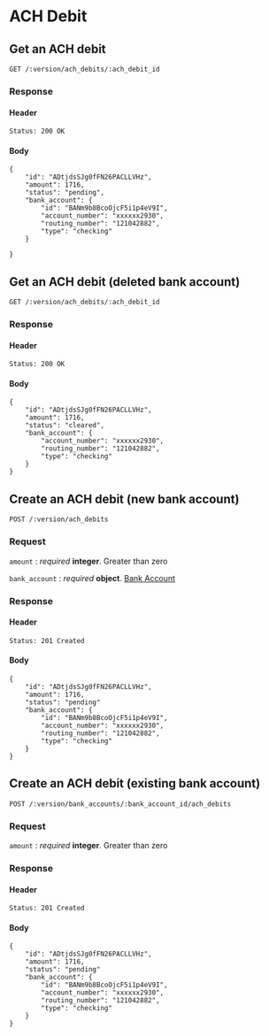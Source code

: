 # ACH Debit

## Get an ACH debit

    GET /:version/ach_debits/:ach_debit_id

### Response

#### Header

    Status: 200 OK

#### Body

    {
        "id": "ADtjdsSJg0fFN26PACLLVHz",
        "amount": 1716,
        "status": "pending",
        "bank_account": {
            "id": "BANm9b8BcoOjcF5i1p4eV9I",
            "account_number": "xxxxxx2930",
            "routing_number": "121042882",
            "type": "checking"
        }

    }


## Get an ACH debit (deleted bank account)

    GET /:version/ach_debits/:ach_debit_id

### Response

#### Header

    Status: 200 OK

#### Body

    {
        "id": "ADtjdsSJg0fFN26PACLLVHz",
        "amount": 1716,
        "status": "cleared",
        "bank_account": {
            "account_number": "xxxxxx2930",
            "routing_number": "121042882",
            "type": "checking"
        }
    }


## Create an ACH debit (new bank account)

    POST /:version/ach_debits

### Request

`amount`
: _required_ **integer**. Greater than zero

`bank_account`
: _required_ **object**. [Bank Account](./bank_accounts.md)


### Response

#### Header

    Status: 201 Created

#### Body

    {
        "id": "ADtjdsSJg0fFN26PACLLVHz",
        "amount": 1716,
        "status": "pending"
        "bank_account": {
            "id": "BANm9b8BcoOjcF5i1p4eV9I",
            "account_number": "xxxxxx2930",
            "routing_number": "121042882",
            "type": "checking"
        }
    }


## Create an ACH debit (existing bank account)

    POST /:version/bank_accounts/:bank_account_id/ach_debits

### Request

`amount`
: _required_ **integer**. Greater than zero

### Response

#### Header

    Status: 201 Created

#### Body

    {
        "id": "ADtjdsSJg0fFN26PACLLVHz",
        "amount": 1716,
        "status": "pending"
        "bank_account": {
            "id": "BANm9b8BcoOjcF5i1p4eV9I",
            "account_number": "xxxxxx2930",
            "routing_number": "121042882",
            "type": "checking"
        }
    }
